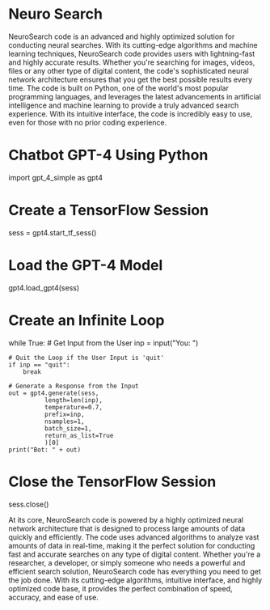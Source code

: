 # Neuro Search
NeuroSearch code is an advanced and highly optimized solution for conducting neural searches. With its cutting-edge algorithms and machine learning techniques, NeuroSearch code provides users with lightning-fast and highly accurate results. Whether you're searching for images, videos, files or any other type of digital content, the code's sophisticated neural network architecture ensures that you get the best possible results every time.
The code is built on Python, one of the world's most popular programming languages, and leverages the latest advancements in artificial intelligence and machine learning to provide a truly advanced search experience. With its intuitive interface, the code is incredibly easy to use, even for those with no prior coding experience.

# Chatbot GPT-4 Using Python 

import gpt_4_simple as gpt4

# Create a TensorFlow Session
sess = gpt4.start_tf_sess()

# Load the GPT-4 Model
gpt4.load_gpt4(sess)

# Create an Infinite Loop
while True:
    # Get Input from the User
    inp = input("You: ")
    
    # Quit the Loop if the User Input is 'quit'
    if inp == "quit":
        break
    
    # Generate a Response from the Input
    out = gpt4.generate(sess,
              length=len(inp),
              temperature=0.7,
              prefix=inp,
              nsamples=1,
              batch_size=1,
              return_as_list=True
              )[0]
    print("Bot: " + out)

# Close the TensorFlow Session
sess.close()

At its core, NeuroSearch code is powered by a highly optimized neural network architecture that is designed to process large amounts of data quickly and efficiently. The code uses advanced algorithms to analyze vast amounts of data in real-time, making it the perfect solution for conducting fast and accurate searches on any type of digital content.
Whether you're a researcher, a developer, or simply someone who needs a powerful and efficient search solution, NeuroSearch code has everything you need to get the job done. With its cutting-edge algorithms, intuitive interface, and highly optimized code base, it provides the perfect combination of speed, accuracy, and ease of use.
